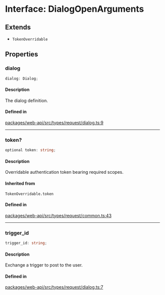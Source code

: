 # Interface: DialogOpenArguments

## Extends

- `TokenOverridable`

## Properties

### dialog

```ts
dialog: Dialog;
```

#### Description

The dialog definition.

#### Defined in

[packages/web-api/src/types/request/dialog.ts:9](https://github.com/slackapi/node-slack-sdk/blob/main/packages/web-api/src/types/request/dialog.ts#L9)

***

### token?

```ts
optional token: string;
```

#### Description

Overridable authentication token bearing required scopes.

#### Inherited from

`TokenOverridable.token`

#### Defined in

[packages/web-api/src/types/request/common.ts:43](https://github.com/slackapi/node-slack-sdk/blob/main/packages/web-api/src/types/request/common.ts#L43)

***

### trigger\_id

```ts
trigger_id: string;
```

#### Description

Exchange a trigger to post to the user.

#### Defined in

[packages/web-api/src/types/request/dialog.ts:7](https://github.com/slackapi/node-slack-sdk/blob/main/packages/web-api/src/types/request/dialog.ts#L7)
